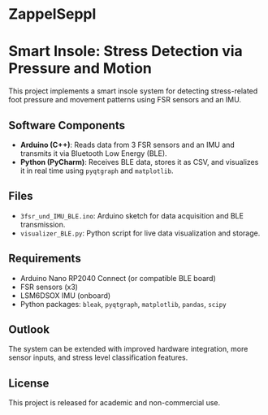 # ZappelSeppl
# Smart Insole: Stress Detection via Pressure and Motion
This project implements a smart insole system for detecting stress-related foot pressure and movement patterns using FSR sensors and an IMU.

## Software Components

- **Arduino (C++)**: Reads data from 3 FSR sensors and an IMU and transmits it via Bluetooth Low Energy (BLE).
- **Python (PyCharm)**: Receives BLE data, stores it as CSV, and visualizes it in real time using `pyqtgraph` and `matplotlib`.

## Files

- `3fsr_und_IMU_BLE.ino`: Arduino sketch for data acquisition and BLE transmission.
- `visualizer_BLE.py`: Python script for live data visualization and storage.

## Requirements

- Arduino Nano RP2040 Connect (or compatible BLE board)
- FSR sensors (x3)
- LSM6DSOX IMU (onboard)
- Python packages: `bleak`, `pyqtgraph`, `matplotlib`, `pandas`, `scipy`

## Outlook

The system can be extended with improved hardware integration, more sensor inputs, and stress level classification features.

## License

This project is released for academic and non-commercial use.

